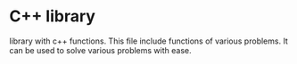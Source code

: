 # C++ library
library with c++ functions.
This file include functions of various problems.
It can be used to solve various problems with ease.
